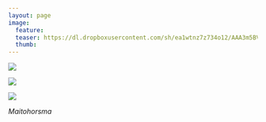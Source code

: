 ```yaml
---
layout: page
image:
  feature:
  teaser: https://dl.dropboxusercontent.com/sh/ea1wtnz7z734o12/AAA3m5BV4QkSXxSGsb0qA1I-a/luontokuvat/syksy/DSC35621-245px.jpg
  thumb:
---
```


[![](https://dl.dropboxusercontent.com/sh/ea1wtnz7z734o12/AAAtcmMQRkj9h40S8lUS0vy_a/luontokuvat/syksy/DSC35651-800px.jpg)](https://dl.dropboxusercontent.com/sh/ea1wtnz7z734o12/AAA-gdkJYd7oYR6SY84oddVVa/luontokuvat/syksy/DSC35651.jpg)

[![](https://dl.dropboxusercontent.com/sh/ea1wtnz7z734o12/AACox0J1ArfGe9E-9ERm-RYCa/luontokuvat/syksy/DSC35618-800px.jpg)](https://dl.dropboxusercontent.com/sh/ea1wtnz7z734o12/AAAfl4C4TYmmBagMY9LRxagDa/luontokuvat/syksy/DSC35618.jpg)

[![](https://dl.dropboxusercontent.com/sh/ea1wtnz7z734o12/AADJzoCbsxNYSp1YclFsB9kra/luontokuvat/syksy/DSC35621-800px.jpg)](https://dl.dropboxusercontent.com/sh/ea1wtnz7z734o12/AADTZIHt8ijEgyecSKa8dFEza/luontokuvat/syksy/DSC35621.jpg)

*Maitohorsma*
